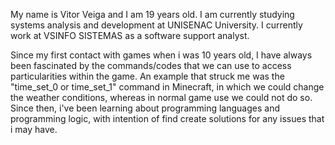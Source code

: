 My name is Vitor Veiga and I am 19 years old. I am currently studying systems analysis and development at UNISENAC University. I currently work at VSINFO SISTEMAS as a software support analyst.

Since my first contact with games when i was 10 years old, I have always been fascinated by the commands/codes that we can use to access particularities within the game. An example that struck me was the "time_set_0 or time_set_1" command in Minecraft, in which we could change the weather conditions, whereas in normal game use we could not do so. Since then, i've been learning about programming languages and programming logic, with intention of find create solutions for any issues that i may have.  

